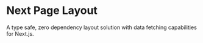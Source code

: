 # Next Page Layout
A type safe, zero dependency layout solution with data fetching capabilities for Next.js.
